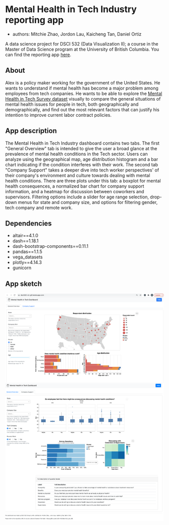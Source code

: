 # Mental Health in Tech Industry reporting app
* authors: Mitchie Zhao, Jordon Lau, Kaicheng Tan, Daniel Ortiz

A data science project for DSCI 532 (Data Visualization II); a course in the Master of Data Science program at the University of British Columbia. You can find the reporting app [here](https://dsci532-viz-g8.herokuapp.com/).

## About

Alex is a policy maker working for the government of the United States. He wants to understand if mental health has become a major problem among employees from tech companies. He wants to be able to explore the [Mental Health in Tech Survey dataset](https://www.kaggle.com/osmi/mental-health-in-tech-survey) visually to compare the general situations of mental health issues for people in tech, both geographically and demographically, and find out the most relevant factors that can justify his intention to improve current labor contract policies.

## App description

The Mental Health in Tech Industry dashboard contains two tabs. The first "General Overview" tab is intended to give the user a broad glance at the prevalence of mental health conditions in the Tech sector. Users can analyze using the geographical map, age distribution histogram and a bar chart indicating if the condition interferes with their work. The second tab "Company Support" takes a deeper dive into tech worker perspectives' of their company's environment and culture towards dealing with mental health conditions. There are three plots under this tab: a boxplot for mental health consequences, a normalized bar chart for company support information, and a heatmap for discussion between coworkers and supervisors. Filtering options include a slider for age range selection, drop-down menus for state and company size, and options for filtering gender, tech company and remote work.

## Dependencies

- altair==4.1.0
- dash==1.18.1
- dash-bootstrap-components==0.11.1
- pandas==1.1.5
- vega_datasets
- plotly==4.14.3
- gunicorn


## App sketch
![](img/dashboard_screenshot2.png)
![](img/dashboard_screenshot1.png)

